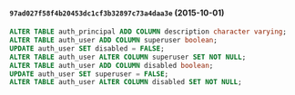 #### `97ad027f58f4b20453dc1cf3b32897c73a4daa3e` (2015-10-01)

```sql
ALTER TABLE auth_principal ADD COLUMN description character varying;
ALTER TABLE auth_user ADD COLUMN superuser boolean;
UPDATE auth_user SET disabled = FALSE;
ALTER TABLE auth_user ALTER COLUMN superuser SET NOT NULL;
ALTER TABLE auth_user ADD COLUMN disabled boolean;
UPDATE auth_user SET superuser = FALSE;
ALTER TABLE auth_user ALTER COLUMN disabled SET NOT NULL;
```
